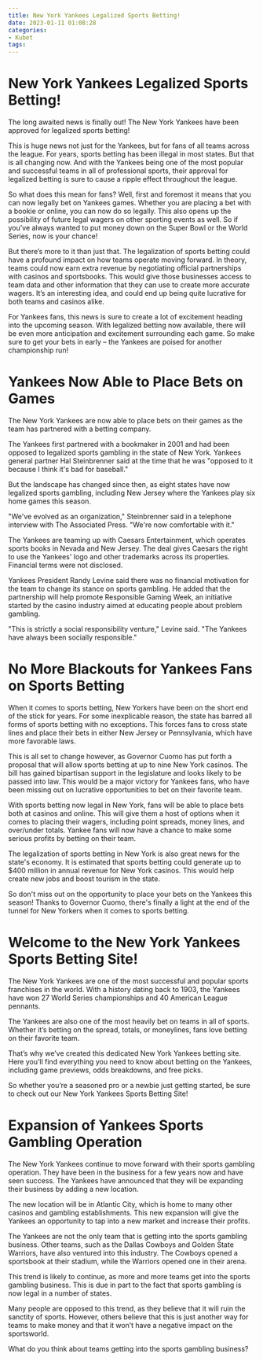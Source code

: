 ```yaml
---
title: New York Yankees Legalized Sports Betting!
date: 2023-01-11 01:08:28
categories:
- Kubet
tags:
---
```



#  New York Yankees Legalized Sports Betting!

The long awaited news is finally out! The New York Yankees have been approved for legalized sports betting!

This is huge news not just for the Yankees, but for fans of all teams across the league. For years, sports betting has been illegal in most states. But that is all changing now. And with the Yankees being one of the most popular and successful teams in all of professional sports, their approval for legalized betting is sure to cause a ripple effect throughout the league.

So what does this mean for fans? Well, first and foremost it means that you can now legally bet on Yankees games. Whether you are placing a bet with a bookie or online, you can now do so legally. This also opens up the possibility of future legal wagers on other sporting events as well. So if you’ve always wanted to put money down on the Super Bowl or the World Series, now is your chance!

But there’s more to it than just that. The legalization of sports betting could have a profound impact on how teams operate moving forward. In theory, teams could now earn extra revenue by negotiating official partnerships with casinos and sportsbooks. This would give those businesses access to team data and other information that they can use to create more accurate wagers. It’s an interesting idea, and could end up being quite lucrative for both teams and casinos alike.

For Yankees fans, this news is sure to create a lot of excitement heading into the upcoming season. With legalized betting now available, there will be even more anticipation and excitement surrounding each game. So make sure to get your bets in early – the Yankees are poised for another championship run!

#  Yankees Now Able to Place Bets on Games 

The New York Yankees are now able to place bets on their games as the team has partnered with a betting company.

The Yankees first partnered with a bookmaker in 2001 and had been opposed to legalized sports gambling in the state of New York. Yankees general partner Hal Steinbrenner said at the time that he was "opposed to it because I think it's bad for baseball."

But the landscape has changed since then, as eight states have now legalized sports gambling, including New Jersey where the Yankees play six home games this season.

"We've evolved as an organization," Steinbrenner said in a telephone interview with The Associated Press. "We're now comfortable with it."

The Yankees are teaming up with Caesars Entertainment, which operates sports books in Nevada and New Jersey. The deal gives Caesars the right to use the Yankees' logo and other trademarks across its properties. Financial terms were not disclosed.

Yankees President Randy Levine said there was no financial motivation for the team to change its stance on sports gambling. He added that the partnership will help promote Responsible Gaming Week, an initiative started by the casino industry aimed at educating people about problem gambling.

"This is strictly a social responsibility venture," Levine said. "The Yankees have always been socially responsible."

#  No More Blackouts for Yankees Fans on Sports Betting 

When it comes to sports betting, New Yorkers have been on the short end of the stick for years. For some inexplicable reason, the state has barred all forms of sports betting with no exceptions. This forces fans to cross state lines and place their bets in either New Jersey or Pennsylvania, which have more favorable laws.

This is all set to change however, as Governor Cuomo has put forth a proposal that will allow sports betting at up to nine New York casinos. The bill has gained bipartisan support in the legislature and looks likely to be passed into law. This would be a major victory for Yankees fans, who have been missing out on lucrative opportunities to bet on their favorite team.

With sports betting now legal in New York, fans will be able to place bets both at casinos and online. This will give them a host of options when it comes to placing their wagers, including point spreads, money lines, and over/under totals. Yankee fans will now have a chance to make some serious profits by betting on their team.

The legalization of sports betting in New York is also great news for the state's economy. It is estimated that sports betting could generate up to $400 million in annual revenue for New York casinos. This would help create new jobs and boost tourism in the state.

So don't miss out on the opportunity to place your bets on the Yankees this season! Thanks to Governor Cuomo, there's finally a light at the end of the tunnel for New Yorkers when it comes to sports betting.

#  Welcome to the New York Yankees Sports Betting Site!

The New York Yankees are one of the most successful and popular sports franchises in the world. With a history dating back to 1903, the Yankees have won 27 World Series championships and 40 American League pennants.

The Yankees are also one of the most heavily bet on teams in all of sports. Whether it’s betting on the spread, totals, or moneylines, fans love betting on their favorite team.

That’s why we’ve created this dedicated New York Yankees betting site. Here you’ll find everything you need to know about betting on the Yankees, including game previews, odds breakdowns, and free picks.

So whether you’re a seasoned pro or a newbie just getting started, be sure to check out our New York Yankees Sports Betting Site!

#  Expansion of Yankees Sports Gambling Operation

The New York Yankees continue to move forward with their sports gambling operation. They have been in the business for a few years now and have seen success. The Yankees have announced that they will be expanding their business by adding a new location.

The new location will be in Atlantic City, which is home to many other casinos and gambling establishments. This new expansion will give the Yankees an opportunity to tap into a new market and increase their profits.

The Yankees are not the only team that is getting into the sports gambling business. Other teams, such as the Dallas Cowboys and Golden State Warriors, have also ventured into this industry. The Cowboys opened a sportsbook at their stadium, while the Warriors opened one in their arena.

This trend is likely to continue, as more and more teams get into the sports gambling business. This is due in part to the fact that sports gambling is now legal in a number of states.

Many people are opposed to this trend, as they believe that it will ruin the sanctity of sports. However, others believe that this is just another way for teams to make money and that it won’t have a negative impact on the sportsworld.

What do you think about teams getting into the sports gambling business?